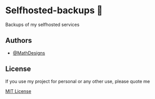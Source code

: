 
# Selfhosted-backups 🚀

Backups of my selfhosted services


## Authors

- [@MathDesigns](https://www.github.com/MathDesigns)


## License
If you use my project for personal or any other use, please quote me

[MIT License](https://choosealicense.com/licenses/mit/)

